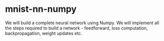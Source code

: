 # mnist-nn-numpy

We will build a complete neural network using Numpy. 
We will implement all the steps required to build a network - feedforward, loss computation, backpropagation, weight updates etc.
